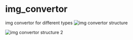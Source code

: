 # img_convertor
img convertor for different types
![img convertor structure](https://user-images.githubusercontent.com/47384034/142189255-963b96c1-2c9e-4316-97d0-ea347b4393e2.jpg)

![img convertor structure 2](https://user-images.githubusercontent.com/47384034/142189247-a37cfad7-2a0b-4e79-8f3d-6654dd78788c.jpg)
